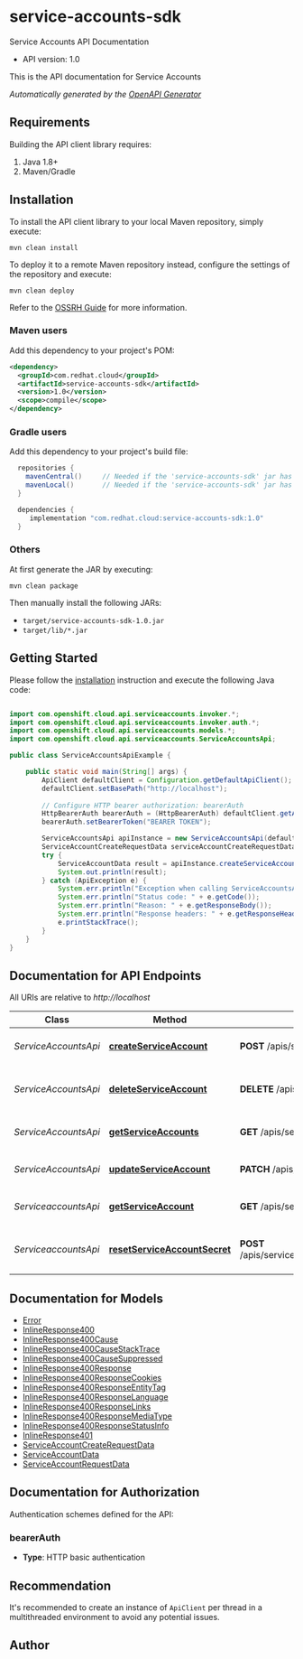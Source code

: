 # service-accounts-sdk

Service Accounts API Documentation

- API version: 1.0

This is the API documentation for Service Accounts


*Automatically generated by the [OpenAPI Generator](https://openapi-generator.tech)*

## Requirements

Building the API client library requires:

1. Java 1.8+
2. Maven/Gradle

## Installation

To install the API client library to your local Maven repository, simply execute:

```shell
mvn clean install
```

To deploy it to a remote Maven repository instead, configure the settings of the repository and execute:

```shell
mvn clean deploy
```

Refer to the [OSSRH Guide](http://central.sonatype.org/pages/ossrh-guide.html) for more information.

### Maven users

Add this dependency to your project's POM:

```xml
<dependency>
  <groupId>com.redhat.cloud</groupId>
  <artifactId>service-accounts-sdk</artifactId>
  <version>1.0</version>
  <scope>compile</scope>
</dependency>
```

### Gradle users

Add this dependency to your project's build file:

```groovy
  repositories {
    mavenCentral()     // Needed if the 'service-accounts-sdk' jar has been published to maven central.
    mavenLocal()       // Needed if the 'service-accounts-sdk' jar has been published to the local maven repo.
  }

  dependencies {
     implementation "com.redhat.cloud:service-accounts-sdk:1.0"
  }
```

### Others

At first generate the JAR by executing:

```shell
mvn clean package
```

Then manually install the following JARs:

- `target/service-accounts-sdk-1.0.jar`
- `target/lib/*.jar`

## Getting Started

Please follow the [installation](#installation) instruction and execute the following Java code:

```java

import com.openshift.cloud.api.serviceaccounts.invoker.*;
import com.openshift.cloud.api.serviceaccounts.invoker.auth.*;
import com.openshift.cloud.api.serviceaccounts.models.*;
import com.openshift.cloud.api.serviceaccounts.ServiceAccountsApi;

public class ServiceAccountsApiExample {

    public static void main(String[] args) {
        ApiClient defaultClient = Configuration.getDefaultApiClient();
        defaultClient.setBasePath("http://localhost");
        
        // Configure HTTP bearer authorization: bearerAuth
        HttpBearerAuth bearerAuth = (HttpBearerAuth) defaultClient.getAuthentication("bearerAuth");
        bearerAuth.setBearerToken("BEARER TOKEN");

        ServiceAccountsApi apiInstance = new ServiceAccountsApi(defaultClient);
        ServiceAccountCreateRequestData serviceAccountCreateRequestData = new ServiceAccountCreateRequestData(); // ServiceAccountCreateRequestData | 'name' and 'description' of the service account
        try {
            ServiceAccountData result = apiInstance.createServiceAccount(serviceAccountCreateRequestData);
            System.out.println(result);
        } catch (ApiException e) {
            System.err.println("Exception when calling ServiceAccountsApi#createServiceAccount");
            System.err.println("Status code: " + e.getCode());
            System.err.println("Reason: " + e.getResponseBody());
            System.err.println("Response headers: " + e.getResponseHeaders());
            e.printStackTrace();
        }
    }
}

```

## Documentation for API Endpoints

All URIs are relative to *http://localhost*

Class | Method | HTTP request | Description
------------ | ------------- | ------------- | -------------
*ServiceAccountsApi* | [**createServiceAccount**](docs/ServiceAccountsApi.md#createServiceAccount) | **POST** /apis/service_accounts/v1 | Create service account
*ServiceAccountsApi* | [**deleteServiceAccount**](docs/ServiceAccountsApi.md#deleteServiceAccount) | **DELETE** /apis/service_accounts/v1/{id} | Delete service account by id
*ServiceAccountsApi* | [**getServiceAccounts**](docs/ServiceAccountsApi.md#getServiceAccounts) | **GET** /apis/service_accounts/v1 | List all service accounts
*ServiceAccountsApi* | [**updateServiceAccount**](docs/ServiceAccountsApi.md#updateServiceAccount) | **PATCH** /apis/service_accounts/v1/{id} | Update service account
*ServiceaccountsApi* | [**getServiceAccount**](docs/ServiceaccountsApi.md#getServiceAccount) | **GET** /apis/service_accounts/v1/{id} | Get service account by id
*ServiceaccountsApi* | [**resetServiceAccountSecret**](docs/ServiceaccountsApi.md#resetServiceAccountSecret) | **POST** /apis/service_accounts/v1/{id}/resetSecret | Reset service account secret by id


## Documentation for Models

 - [Error](docs/Error.md)
 - [InlineResponse400](docs/InlineResponse400.md)
 - [InlineResponse400Cause](docs/InlineResponse400Cause.md)
 - [InlineResponse400CauseStackTrace](docs/InlineResponse400CauseStackTrace.md)
 - [InlineResponse400CauseSuppressed](docs/InlineResponse400CauseSuppressed.md)
 - [InlineResponse400Response](docs/InlineResponse400Response.md)
 - [InlineResponse400ResponseCookies](docs/InlineResponse400ResponseCookies.md)
 - [InlineResponse400ResponseEntityTag](docs/InlineResponse400ResponseEntityTag.md)
 - [InlineResponse400ResponseLanguage](docs/InlineResponse400ResponseLanguage.md)
 - [InlineResponse400ResponseLinks](docs/InlineResponse400ResponseLinks.md)
 - [InlineResponse400ResponseMediaType](docs/InlineResponse400ResponseMediaType.md)
 - [InlineResponse400ResponseStatusInfo](docs/InlineResponse400ResponseStatusInfo.md)
 - [InlineResponse401](docs/InlineResponse401.md)
 - [ServiceAccountCreateRequestData](docs/ServiceAccountCreateRequestData.md)
 - [ServiceAccountData](docs/ServiceAccountData.md)
 - [ServiceAccountRequestData](docs/ServiceAccountRequestData.md)


## Documentation for Authorization

Authentication schemes defined for the API:
### bearerAuth


- **Type**: HTTP basic authentication


## Recommendation

It's recommended to create an instance of `ApiClient` per thread in a multithreaded environment to avoid any potential issues.

## Author



